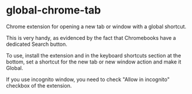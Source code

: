 global-chrome-tab
=================

Chrome extension for opening a new tab or window with a global shortcut.

This is very handy, as evidenced by the fact that Chromebooks have a dedicated Search button.

To use, install the extension and in the keyboard shortcuts section at the bottom, set a shortcut for the new tab or new window action and make it Global.

If you use incognito window, you need to check "Allow in incognito" checkbox of the extension.
